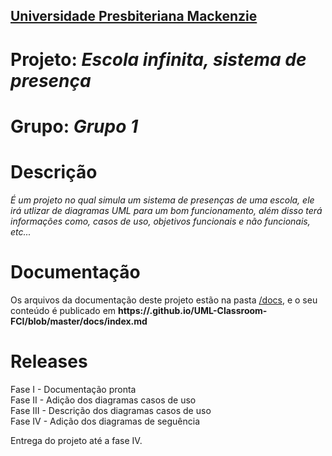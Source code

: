 <h2><a href= "https://www.mackenzie.br">Universidade Presbiteriana Mackenzie</a></h2>

# Projeto: *Escola infinita, sistema de presença*

# Grupo: *Grupo 1*

# Descrição

*É um projeto no qual simula um sistema de presenças de uma escola, ele irá utlizar de diagramas UML para um bom funcionamento, além disso terá informações como, casos de uso, objetivos funcionais e não funcionais, etc...*

# Documentação

Os arquivos da documentação deste projeto estão na pasta [/docs](/docs), e o seu conteúdo é publicado em **https://<usuario>.github.io/UML-Classroom-FCI/blob/master/docs/index.md**

# Releases

Fase I - Documentação pronta<br>
Fase II - Adição dos diagramas casos de uso<br>
Fase III - Descrição dos diagramas casos de uso<br>
Fase IV - Adição dos diagramas de seguência<br>

Entrega do projeto até a fase IV.
